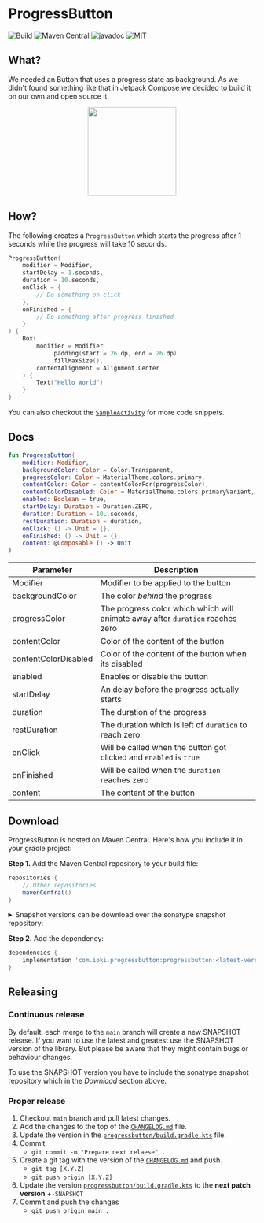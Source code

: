 # ProgressButton

[![Build](https://github.com/ioki-mobility/ProgressButton/actions/workflows/build.yml/badge.svg)](https://github.com/ioki-mobility/ProgressButton/actions/workflows/build.yml)
[![Maven Central](https://img.shields.io/maven-central/v/com.ioki.progressbutton/progressbutton?labelColor=%2324292E&color=%233246c8)](https://central.sonatype.com/namespace/com.ioki.progressbutton) <!-- Disabled because of: https://github.com/badges/shields/pull/10997
[![Snapshot](https://img.shields.io/nexus/s/com.ioki.progressbutton/progressbutton?labelColor=%2324292E&color=%234f78ff&server=https://s01.oss.sonatype.org)](https://s01.oss.sonatype.org/content/repositories/snapshots/com/ioki/progressbutton/)
-->
[![javadoc](https://javadoc.io/badge2/com.ioki.progressbutton/progressbutton/javadoc.svg?labelColor=%2324292E&color=%236eaaff)](https://javadoc.io/doc/com.ioki.progressbutton/progressbutton) 
[![MIT](https://img.shields.io/badge/license-MIT-blue.svg?labelColor=%2324292E&color=%23d11064)](https://github.com/ioki-mobility/ProgressButton/blob/main/LICENSE.md)

## What?

We needed an Button that uses a progress state as background.
As we didn't found something like that in Jetpack Compose 
we decided to build it on our own and open source it.

<p align="center">
    <img src="art/demo.gif" width=180 />
</p>

## How?

The following creates a `ProgressButton` which starts the progress after 1 seconds while the
progress will take 10 seconds.

```kotlin
ProgressButton(
    modifier = Modifier,
    startDelay = 1.seconds,
    duration = 10.seconds,
    onClick = {
        // Do something on click 
    },
    onFinished = {
        // Do something after progress finished
    }
) {
    Box(
        modifier = Modifier
            .padding(start = 26.dp, end = 26.dp)
            .fillMaxSize(),
        contentAlignment = Alignment.Center
    ) {
        Text("Hello World")
    }
}
```

You can also checkout
the [`SampleActivity`](sample/src/main/java/com/ioki/progressbutton/sample/SampleActivity.kt) 
for more code snippets.

## Docs

```kotlin
fun ProgressButton(
    modifier: Modifier,
    backgroundColor: Color = Color.Transparent,
    progressColor: Color = MaterialTheme.colors.primary,
    contentColor: Color = contentColorFor(progressColor),
    contentColorDisabled: Color = MaterialTheme.colors.primaryVariant,
    enabled: Boolean = true,
    startDelay: Duration = Duration.ZERO,
    duration: Duration = 10L.seconds,
    restDuration: Duration = duration,
    onClick: () -> Unit = {},
    onFinished: () -> Unit = {},
    content: @Composable () -> Unit
)
```

| Parameter            | Description                                                                    | 
|----------------------|--------------------------------------------------------------------------------|
| Modifier             | Modifier to be applied to the button                                           |
| backgroundColor      | The color *behind* the progress                                                |
| progressColor        | The progress color which which will animate away after `duration` reaches zero |
| contentColor         | Color of the content of the button                                             |
| contentColorDisabled | Color of the content of the button when its disabled                           |
| enabled              | Enables or disable the button                                                  |
| startDelay           | An delay before the progress actually starts                                   |
| duration             | The duration of the progress                                                   |
| restDuration         | The duration which is left of `duration` to reach zero                         | 
| onClick              | Will be called when the button got clicked and `enabled` is `true`             |
| onFinished           | Will be called when the `duration` reaches zero                                |
| content              | The content of the button                                                      |

## Download

ProgressButton is hosted on Maven Central.
Here's how you include it in your gradle project:

**Step 1.** Add the Maven Central repository to your build file:

```groovy
repositories {
    // Other repositories
    mavenCentral()
}
```

<details>
<summary>Snapshot versions can be download over the sonatype snapshot repository:</summary>
    
```kotlin
repositories {
    // Other repositories
    maven(url = "https://central.sonatype.com/repository/maven-snapshots")
}
```

</details>

**Step 2.** Add the dependency:

```groovy
dependencies {
    implementation 'com.ioki.progressbutton:progressbutton:<latest-version>'
}
```

## Releasing

### Continuous release

By default, each merge to the `main` branch will create a new SNAPSHOT release. 
If you want to use the latest and greatest use the SNAPSHOT version of the library.
But please be aware that they might contain bugs or behaviour changes.

To use the SNAPSHOT version you have to include the sonatype snapshot repository which in the *Download* section above.

### Proper release

1. Checkout `main` branch and pull latest changes.
2. Add the changes to the top of the [`CHANGELOG.md`](CHANGELOG.md) file.
3. Update the version in the [`progressbutton/build.gradle.kts`](progressbutton/build.gradle.kts)
   file.
4. Commit.
    * `git commit -m "Prepare next relaese" .`
5. Create a git tag with the version of the [`CHANGELOG.md`](CHANGELOG.md) and push.
    * `git tag [X.Y.Z]`
    * `git push origin [X.Y.Z]`
6. Update the version [`progressbutton/build.gradle.kts`](progressbutton/build.gradle.kts) to the **next patch version** +`-SNAPSHOT`
7. Commit and push the changes
   * `git push origin main .`
